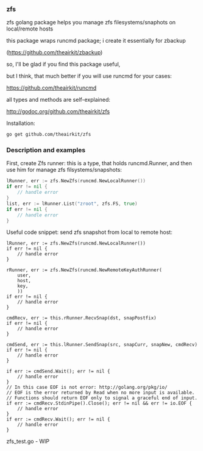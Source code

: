 ### zfs

zfs golang package helps you manage zfs filesystems/snaphots on local/remote hosts

this package wraps runcmd package; i create it essentially for zbackup

(https://github.com/theairkit/zbackup)

so, I'll be glad if you find this package useful,

but I think, that much better if you will use runcmd for your cases:

https://github.com/theairkit/runcmd

all types and methods are self-explained:

http://godoc.org/github.com/theairkit/zfs

Installation:
```bash
go get github.com/theairkit/zfs
```

### Description and examples

First, create Zfs runner: this is a type, that holds runcmd.Runner,
and then use him for manage zfs filsystems/snapshots:

```go
lRunner, err := zfs.NewZfs(runcmd.NewLocalRunner())
if err != nil {
    // handle error
}
list, err := lRunner.List("zroot", zfs.FS, true)
if err != nil {
    // handle error
}
```

Useful code snippet: send zfs snapshot from local to remote host:

```
lRunner, err := zfs.NewZfs(runcmd.NewLocalRunner())
if err != nil {
    // handle error
}

rRunner, err := zfs.NewZfs(runcmd.NewRemoteKeyAuthRunner(
    user,
    host,
    key,
    ))
if err != nil {
    // handle error
}

cmdRecv, err := this.rRunner.RecvSnap(dst, snapPostfix)
if err != nil {
    // handle error
}

cmdSend, err := this.lRunner.SendSnap(src, snapCurr, snapNew, cmdRecv)
if err != nil {
    // handle error
}

if err := cmdSend.Wait(); err != nil {
    // handle error
}
// In this case EOF is not error: http://golang.org/pkg/io/
// EOF is the error returned by Read when no more input is available.
// Functions should return EOF only to signal a graceful end of input.
if err := cmdRecv.StdinPipe().Close(); err != nil && err != io.EOF {
    // handle error
}
if err := cmdRecv.Wait(); err != nil {
    // handle error
}
```

zfs_test.go - WIP
